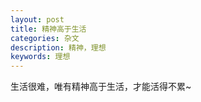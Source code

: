 ```yaml
---
layout: post
title: 精神高于生活
categories: 杂文
description: 精神，理想
keywords: 理想
---
```



生活很难，唯有精神高于生活，才能活得不累~


